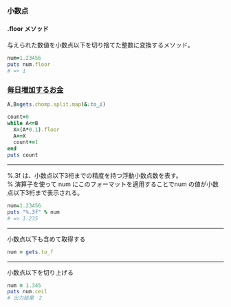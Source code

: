 ### 小数点

#### .floor メソッド
与えられた数値を小数点以下を切り捨てた整数に変換するメソッド。

```Ruby
num=1.23456
puts num.floor
# => 1
```
### [毎日増加するお金](https://paiza.jp/works/mondai/loop_problems2/loop_problems2__inc_percent)
```Ruby
A,B=gets.chomp.split.map(&:to_i)

count=0
while A<=B
  X=(A*0.1).floor
  A+=X
  count+=1
end
puts count
```

***  

%.3f は、小数点以下3桁までの精度を持つ浮動小数点数を表す。  
% 演算子を使って num にこのフォーマットを適用することでnum の値が小数点以下3桁まで表示される。
```Ruby
num=1.23456
puts "%.3f" % num
# => 1.235
```

***
小数点以下も含めて取得する  
```Ruby
num = gets.to_f
```
***
小数点以下を切り上げる  
```Ruby
num = 1.345
puts num.ceil
# 出力結果　2
```
